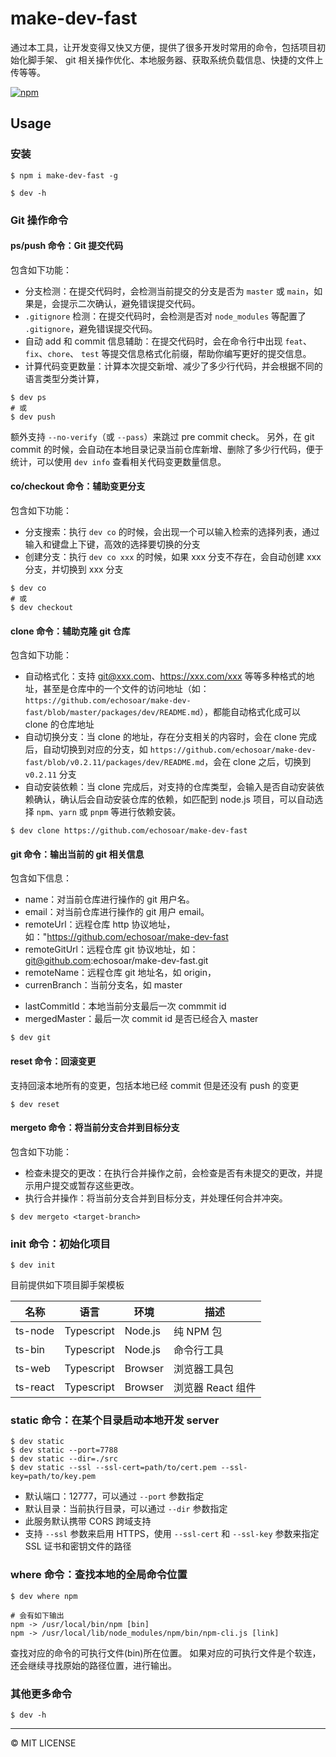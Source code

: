 # make-dev-fast

通过本工具，让开发变得又快又方便，提供了很多开发时常用的命令，包括项目初始化脚手架、 git 相关操作优化、本地服务器、获取系统负载信息、快捷的文件上传等等。

[![npm](https://img.shields.io/npm/v/make-dev-fast.svg?style=flat)](https://www.npmjs.org/package/make-dev-fast)
<br />

## Usage
### 安装
```shell
$ npm i make-dev-fast -g

$ dev -h
```


### Git 操作命令

#### ps/push 命令：Git 提交代码

包含如下功能：
+ 分支检测：在提交代码时，会检测当前提交的分支是否为 `master` 或 `main`，如果是，会提示二次确认，避免错误提交代码。
+ `.gitignore` 检测：在提交代码时，会检测是否对 `node_modules` 等配置了 `.gitignore`，避免错误提交代码。
+ 自动 add 和 commit 信息辅助：在提交代码时，会在命令行中出现 `feat`、`fix`、`chore`、 `test` 等提交信息格式化前缀，帮助你编写更好的提交信息。
+ 计算代码变更数量：计算本次提交新增、减少了多少行代码，并会根据不同的语言类型分类计算，

```shell
$ dev ps
# 或
$ dev push
```

额外支持 `--no-verify`（或 `--pass`）来跳过 pre commit check。
另外，在 git commit 的时候，会自动在本地目录记录当前仓库新增、删除了多少行代码，便于统计，可以使用 `dev info` 查看相关代码变更数量信息。

#### co/checkout 命令：辅助变更分支

包含如下功能：
+ 分支搜索：执行 `dev co` 的时候，会出现一个可以输入检索的选择列表，通过输入和键盘上下键，高效的选择要切换的分支
+ 创建分支：执行 `dev co xxx` 的时候，如果 xxx 分支不存在，会自动创建 xxx 分支，并切换到 xxx 分支

```shell
$ dev co
# 或
$ dev checkout
```

#### clone 命令：辅助克隆 git 仓库

包含如下功能：
+ 自动格式化：支持 git@xxx.com、https://xxx.com/xxx 等等多种格式的地址，甚至是仓库中的一个文件的访问地址（如：`https://github.com/echosoar/make-dev-fast/blob/master/packages/dev/README.md`），都能自动格式化成可以 clone 的仓库地址
+ 自动切换分支：当 clone 的地址，存在分支相关的内容时，会在 clone 完成后，自动切换到对应的分支，如 `https://github.com/echosoar/make-dev-fast/blob/v0.2.11/packages/dev/README.md`，会在 clone 之后，切换到 `v0.2.11` 分支
+ 自动安装依赖：当 clone 完成后，对支持的仓库类型，会输入是否自动安装依赖确认，确认后会自动安装仓库的依赖，如匹配到 node.js 项目，可以自动选择 `npm`、`yarn` 或 `pnpm` 等进行依赖安装。

```shell
$ dev clone https://github.com/echosoar/make-dev-fast
```

#### git 命令：输出当前的 git 相关信息

包含如下信息：
+ name：对当前仓库进行操作的 git 用户名。
+ email：对当前仓库进行操作的 git 用户 email。
+ remoteUrl：远程仓库 http 协议地址，如："https://github.com/echosoar/make-dev-fast
+ remoteGitUrl：远程仓库 git 协议地址，如：git@github.com:echosoar/make-dev-fast.git
+ remoteName：远程仓库 git 地址名，如 origin，
+ currenBranch：当前分支名，如 master
* lastCommitId：本地当前分支最后一次 commmit id
* mergedMaster：最后一次 commit id 是否已经合入 master

```shell
$ dev git
```


#### reset 命令：回滚变更

支持回滚本地所有的变更，包括本地已经 commit 但是还没有 push 的变更

```shell
$ dev reset
```

#### mergeto 命令：将当前分支合并到目标分支

包含如下功能：
+ 检查未提交的更改：在执行合并操作之前，会检查是否有未提交的更改，并提示用户提交或暂存这些更改。
+ 执行合并操作：将当前分支合并到目标分支，并处理任何合并冲突。

```shell
$ dev mergeto <target-branch>
```

### init 命令：初始化项目

```shell
$ dev init
```

目前提供如下项目脚手架模板


|名称|语言|环境| 描述 |
|---|---|---|---|
|ts-node| Typescript | Node.js | 纯 NPM 包 |
|ts-bin| Typescript | Node.js | 命令行工具 |
|ts-web| Typescript | Browser | 浏览器工具包 |
|ts-react| Typescript | Browser | 浏览器 React 组件 |


### static 命令：在某个目录启动本地开发 server
```shell
$ dev static
$ dev static --port=7788
$ dev static --dir=./src
$ dev static --ssl --ssl-cert=path/to/cert.pem --ssl-key=path/to/key.pem
```
* 默认端口：12777，可以通过 `--port` 参数指定
* 默认目录：当前执行目录，可以通过 `--dir` 参数指定
* 此服务默认携带 CORS 跨域支持
* 支持 `--ssl` 参数来启用 HTTPS，使用 `--ssl-cert` 和 `--ssl-key` 参数来指定 SSL 证书和密钥文件的路径


### where 命令：查找本地的全局命令位置
```shell
$ dev where npm

# 会有如下输出
npm -> /usr/local/bin/npm [bin]
npm -> /usr/local/lib/node_modules/npm/bin/npm-cli.js [link]
```

查找对应的命令的可执行文件(bin)所在位置。
如果对应的可执行文件是个软连，还会继续寻找原始的路径位置，进行输出。



### 其他更多命令
```shell
$ dev -h
```
---
© MIT LICENSE 
